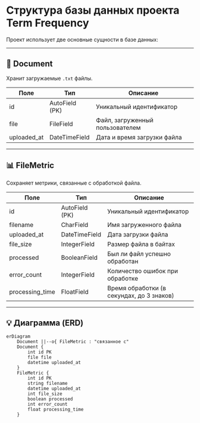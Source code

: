 # Структура базы данных проекта Term Frequency

Проект использует две основные сущности в базе данных:

---

## 📁 Document

Хранит загружаемые `.txt` файлы.

| Поле        | Тип               | Описание                       |
|-------------|------------------|--------------------------------|
| id          | AutoField (PK)   | Уникальный идентификатор       |
| file        | FileField        | Файл, загруженный пользователем |
| uploaded_at | DateTimeField    | Дата и время загрузки файла    |

---

## 📊 FileMetric

Сохраняет метрики, связанные с обработкой файла.

| Поле             | Тип            | Описание                                        |
|------------------|----------------|-------------------------------------------------|
| id               | AutoField (PK) | Уникальный идентификатор                        |
| filename         | CharField      | Имя загруженного файла                          |
| uploaded_at      | DateTimeField  | Дата загрузки файла                             |
| file_size        | IntegerField   | Размер файла в байтах                           |
| processed        | BooleanField   | Был ли файл успешно обработан                   |
| error_count      | IntegerField   | Количество ошибок при обработке                 |
| processing_time  | FloatField     | Время обработки (в секундах, до 3 знаков)       |

---

## 💡 Диаграмма (ERD)

```mermaid
erDiagram
    Document ||--o{ FileMetric : "связанное с"
    Document {
        int id PK
        file file
        datetime uploaded_at
    }
    FileMetric {
        int id PK
        string filename
        datetime uploaded_at
        int file_size
        boolean processed
        int error_count
        float processing_time
    }
